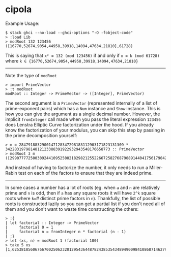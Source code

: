 # cipola

Example Usage:

```
$ stack ghci --no-load --ghci-options "-O -fobject-code"
> :load Lib
> modRoot 132 123456
([16770,52674,9054,44958,39918,14094,47634,21810],61728)
```

This is saying that `x² ≡ 132 (mod 123456)` if and only if `x ≡ k (mod 61728)` where `k ∈ {16770,52674,9054,44958,39918,14094,47634,21810}`

---

Note the type of `modRoot`

```
> import PrimeVector
> :t modRoot
modRoot :: Integer -> PrimeVector -> ([Integer], PrimeVector)
```

The second argument is a `PrimeVector` (represented internally of a list of prime-exponent pairs) which has a `Num` instance and `Show` instance. This is how you can give the argument as a single decimal number. However, the implicit `fromInteger` call made when you pass the literal expression `123456` does Lenstra Elliptic Curve factorization under the hood. If you already know the factorization of your modulus, you can skip this step by passing in the prime decomposition yourself:

```
> m = 2847918832900147128347298183112903171823131309 * 3422831979814812123388391922932943548176658773 :: PrimeVector
> modRoot 3 m
([2990777725003092441095250021829821255226672582768790891440417561790420424675664376309423768,789222666850244127301065216667322350810117235226078699566816488968324789919982128876461468,8958724990317255568884244223268168385279475786374291386112137515787541654770444753189362389,6757169932164407255090059418105669480862920438831579194238536442965446020014762505756400089],9747947657167499696185309439935490736089593021600370085678954004755866444690426882065823857)
```

And instead of having to factorize the number, it only needs to run a Miller-Rabin test on each of the factors to ensure that they are indeed prime.

---

In some cases a number has a lot of roots (eg. when `a` and `n` are relatively prime and `n` is odd, then if `a` has any square roots it will have `2^k` square roots where `k=`# distinct prime factors in `n`). Thankfully, the list of possible roots is constructed lazily so you can get a partial list if you don't need all of them and you don't want to waste time constructing the others:

```
> :{
| let factorial :: Integer -> PrimeVector
|     factorial 0 = 1
|     factorial n = fromInteger n * factorial (n - 1)
| :}
> let (xs, n) = modRoot 1 (factorial 100)
> take 5 xs
[1,62538185606766700250623201295436448782438535434894900984108687146279835047009737263723661427321378233056601699523397363776567409377280000000000000000000000001,56624894763741396009120886497060694679760250407602332127011461239794948310499049920031899491151145926491007727243484078040044959432704000000000000000000000001,25836864926563943578044848936230442971482817578115611642527184490857183364278871574814096942316005873293911505939657683565427157893120000000000000000000000001,34856779262196008832923812102942984520628855616817232114775685310261995178194305829845607027239181528600778741513782367539599295643648000000000000000000000001]
```
